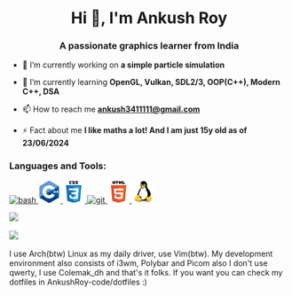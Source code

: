 <h1 align="center">Hi 👋, I'm Ankush Roy</h1>
<h3 align="center">A passionate graphics learner from India</h3>

- 🔭 I’m currently working on **a simple particle simulation**

- 🌱 I’m currently learning **OpenGL, Vulkan, SDL2/3, OOP(C++), Modern C++, DSA**

- 📫 How to reach me **ankush3411111@gmail.com**

- ⚡ Fact about me **I like maths a lot! And I am just 15y old as of 23/06/2024**

<h3 align="left">Languages and Tools:</h3>
<p align="left"> <a href="https://www.gnu.org/software/bash/" target="_blank" rel="noreferrer"> <img src="https://www.vectorlogo.zone/logos/gnu_bash/gnu_bash-icon.svg" alt="bash" width="40" height="40"/> </a> <a href="https://www.w3schools.com/cpp/" target="_blank" rel="noreferrer"> <img src="https://raw.githubusercontent.com/devicons/devicon/master/icons/cplusplus/cplusplus-original.svg" alt="cplusplus" width="40" height="40"/> </a> <a href="https://www.w3schools.com/css/" target="_blank" rel="noreferrer"> <img src="https://raw.githubusercontent.com/devicons/devicon/master/icons/css3/css3-original-wordmark.svg" alt="css3" width="40" height="40"/> </a> <a href="https://git-scm.com/" target="_blank" rel="noreferrer"> <img src="https://www.vectorlogo.zone/logos/git-scm/git-scm-icon.svg" alt="git" width="40" height="40"/> </a> <a href="https://www.w3.org/html/" target="_blank" rel="noreferrer"> <img src="https://raw.githubusercontent.com/devicons/devicon/master/icons/html5/html5-original-wordmark.svg" alt="html5" width="40" height="40"/> </a> <a href="https://www.linux.org/" target="_blank" rel="noreferrer"> <img src="https://raw.githubusercontent.com/devicons/devicon/master/icons/linux/linux-original.svg" alt="linux" width="40" height="40"/> </a> </p>

![](https://github-readme-stats.vercel.app/api/top-langs/?username=AnkushRoy-code&theme=catppuccin_mocha&hide_border=true&include_all_commits=false&count_private=false&layout=compact)

![](https://github-readme-stats.vercel.app/api?username=AnkushRoy-code&theme=catppuccin_mocha&hide_border=true&include_all_commits=false&count_private=false)<br/>

<p>I use Arch(btw) Linux as my daily driver, use Vim(btw). My development environment also consists of i3wm, Polybar and Picom also I don't use qwerty, I use Colemak_dh and that's it folks. If you want you can check my dotfiles in AnkushRoy-code/dotfiles :)</p>

